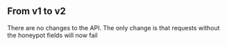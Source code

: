 ## From v1 to v2

There are no changes to the API. The only change is that requests without the honeypot fields will now fail
